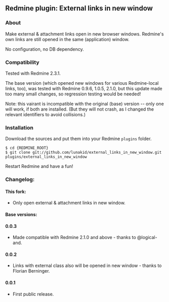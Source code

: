 ## Redmine plugin: External links in new window

### About

Make external & attachment links open in new browser windows.
Redmine's own links are still opened in the same (application) window.

No configuration, no DB dependency.

### Compatibility

Tested with Redmine 2.3.1.

The base version (which opened new windows for various Redmine-local links, too),
was tested with Redmine 0.9.6, 1.0.5, 2.1.0, but this update made too many small
changes, so regression testing would be needed!

Note: this vairant is incompatible with the original (base) version -- only one 
will work, if both are installed. (But they will not crash, as I changed the 
relevant identifiers to avoid collisions.)

### Installation

Download the sources and put them into your Redmine `plugins` folder.

    $ cd {REDMINE_ROOT}
    $ git clone git://github.com/lunakid/external_links_in_new_window.git plugins/external_links_in_new_window

Restart Redmine and have a fun!

### Changelog:

#### This fork:

* Only open external & attachment links in new window.

#### Base versions:
#### 0.0.3

* Made compatible with Redmine 2.1.0 and above - thanks to @logical-and.

#### 0.0.2

* Links with external class also will be opened in new window - thanks to Florian Berninger.

#### 0.0.1

* First public release.
